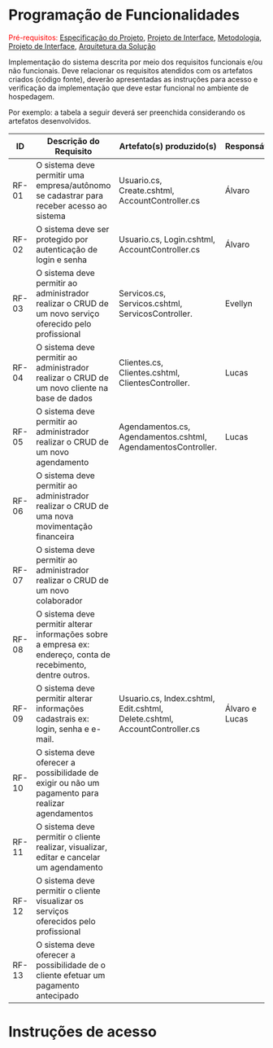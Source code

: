 # Programação de Funcionalidades

<span style="color:red">Pré-requisitos: <a href="2-Especificação do Projeto.md"> Especificação do Projeto</a></span>, <a href="3-Projeto de Interface.md"> Projeto de Interface</a>, <a href="4-Metodologia.md"> Metodologia</a>, <a href="3-Projeto de Interface.md"> Projeto de Interface</a>, <a href="5-Arquitetura da Solução.md"> Arquitetura da Solução</a>

Implementação do sistema descrita por meio dos requisitos funcionais e/ou não funcionais. Deve relacionar os requisitos atendidos com os artefatos criados (código fonte), deverão apresentadas as instruções para acesso e verificação da implementação que deve estar funcional no ambiente de hospedagem.

Por exemplo: a tabela a seguir deverá ser preenchida considerando os artefatos desenvolvidos.

|ID    | Descrição do Requisito  | Artefato(s) produzido(s) | Responsável |
|------|-----------------------------------------|----|----|
| RF-01 | O sistema deve permitir uma empresa/autônomo se cadastrar para receber acesso ao sistema |   Usuario.cs, Create.cshtml, AccountController.cs|  Álvaro  |
| RF-02 | O sistema deve ser protegido por autenticação de login e senha   |   Usuario.cs, Login.cshtml, AccountController.cs     |  Álvaro   |
| RF-03 | O sistema deve permitir ao administrador realizar o CRUD de um novo serviço oferecido pelo profissional | Servicos.cs, Servicos.cshtml, ServicosController.| Evellyn |
| RF-04 | O sistema deve permitir ao administrador realizar o CRUD de um novo cliente na base de dados   | Clientes.cs, Clientes.cshtml, ClientesController.| Lucas |
| RF-05 | O sistema deve permitir ao administrador realizar o CRUD de um novo agendamento | Agendamentos.cs, Agendamentos.cshtml, AgendamentosController.| Lucas |
| RF-06 | O sistema deve permitir ao administrador realizar o CRUD de uma nova movimentação financeira   |       |       |
| RF-07 | O sistema deve permitir ao administrador realizar o CRUD de um novo colaborador |        |       |
| RF-08 | O sistema deve permitir alterar informações sobre a empresa ex: endereço, conta de recebimento, dentre outros.   |       |       |
| RF-09 | O sistema deve permitir alterar informações cadastrais ex: login, senha e e-mail. |  Usuario.cs, Index.cshtml, Edit.cshtml, Delete.cshtml, AccountController.cs      |   Álvaro e Lucas    |
| RF-10 | O sistema deve oferecer a possibilidade de exigir ou não um pagamento para realizar agendamentos   |       |       |
| RF-11 | O sistema deve permitir o cliente realizar, visualizar, editar e cancelar um agendamento |        |       |
| RF-12 | O sistema deve permitir o cliente visualizar os serviços oferecidos pelo profissional |        |       |
| RF-13 | O sistema deve oferecer a possibilidade de o cliente efetuar um pagamento antecipado |        |       |

# Instruções de acesso

